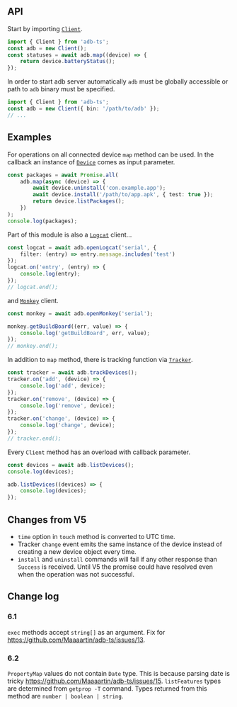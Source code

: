 ## API

Start by importing [`Client`](./classes/Client.Client.html).

```ts
import { Client } from 'adb-ts';
const adb = new Client();
const statuses = await adb.map((device) => {
    return device.batteryStatus();
});
```

In order to start adb server automatically `adb` must be globally accessible or path to `adb` binary must be specified.

```ts
import { Client } from 'adb-ts';
const adb = new Client({ bin: '/path/to/adb' });
// ...
```

## Examples

For operations on all connected device `map` method can be used.
In the callback an instance of [`Device`](./classes/Device.Device.html) comes as input parameter.

```ts
const packages = await Promise.all(
    adb.map(async (device) => {
        await device.uninstall('con.example.app');
        await device.install('/path/to/app.apk', { test: true });
        return device.listPackages();
    })
);
console.log(packages);
```

Part of this module is also a [`Logcat`](./classes/Logcat.LogcatReader.html) client...

```ts
const logcat = await adb.openLogcat('serial', {
    filter: (entry) => entry.message.includes('test')
});
logcat.on('entry', (entry) => {
    console.log(entry);
});
// logcat.end();
```

and [`Monkey`](./classes/Monkey.Monkey.html) client.

```ts
const monkey = await adb.openMonkey('serial');

monkey.getBuildBoard((err, value) => {
    console.log('getBuildBoard', err, value);
});
// monkey.end();
```

In addition to `map` method, there is tracking function via [`Tracker`](./classes/Tracker.Tracker.html).

```ts
const tracker = await adb.trackDevices();
tracker.on('add', (device) => {
    console.log('add', device);
});
tracker.on('remove', (device) => {
    console.log('remove', device);
});
tracker.on('change', (device) => {
    console.log('change', device);
});
// tracker.end();
```

Every `Client` method has an overload with callback parameter.

```ts
const devices = await adb.listDevices();
console.log(devices);

adb.listDevices((devices) => {
    console.log(devices);
});
```

## Changes from V5

-   `time` option in `touch` method is converted to UTC time.
-   Tracker `change` event emits the same instance of the device instead of creating a new device object every time.
-   `install` and `uninstall` commands will fail if any other response than `Success` is received. Until V5 the promise could have resolved even when the operation was not successful.

## Change log

### 6.1

`exec` methods accept `string[]` as an argument. Fix for https://github.com/Maaaartin/adb-ts/issues/13.

### 6.2

`PropertyMap` values do not contain `Date` type. This is because parsing date is tricky https://github.com/Maaaartin/adb-ts/issues/15.
`listFeatures` types are determined from `getprop -T` command. Types returned from this method are `number | boolean | string`.
